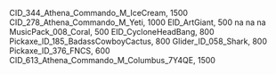 CID_344_Athena_Commando_M_IceCream, 1500
CID_278_Athena_Commando_M_Yeti, 1000
EID_ArtGiant, 500
na
na
na
MusicPack_008_Coral, 500
EID_CycloneHeadBang, 800
Pickaxe_ID_185_BadassCowboyCactus, 800
Glider_ID_058_Shark, 800
Pickaxe_ID_376_FNCS, 600
CID_613_Athena_Commando_M_Columbus_7Y4QE, 1500
